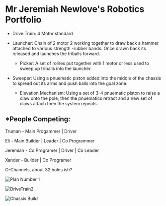 # Mr Jeremiah Newlove's Robotics Portfolio
- Drive Train: 4 Motor standard 

- Launcher: Chain of 2 motor 2 working together to draw back a hammer attached to various strength -rubber bands. Once drawn back its released and launches the triballs forward.
  - Picker: A set of rollres put together with 1 motor or less used to sweep up triballs into the launcher. 

- Sweeper: Using a pnuematic piston added into the middle of the chassis to spread out its arms and push balls into the goal zone. 
    - Elevation Mechanism: Using a set of 3-4 pnuematic piston to raise a claw onto the pole, then the pnuematics retract and a new set of claws attach then the system repeats.

## *People Competing: 

Truman - Main Progammer | Driver 

Eli  - Main Builder | Leader | Co Programmer 

Jeremiah - Co Programer | Driver | Co Leader

Xander  - Builder | Co Programer

C-Channels, about 32 holes ish? 

![Plan Number 1](https://github.com/jerrycancode/RoboticsPortfolio4B/assets/142936415/51731c31-8b00-432e-b49e-d2a071aaf5ed)

![DriveTrain2](https://github.com/Bgdshd/RoboticsTeam2B4/assets/111591253/e1691ef3-1c5d-4733-97f2-9d93e07348db)

![Chassis Build](https://drive.google.com/file/d/1GqmVs0i5VkNaoYOq6GXVfO9Jj00A3QTn/view?usp=drive_link)
